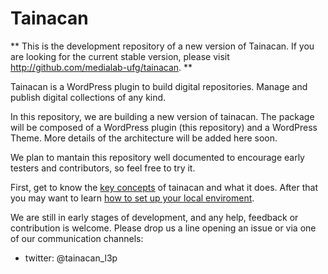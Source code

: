 # Tainacan

** This is the development repository of a new version of Tainacan. If you are looking for the current stable version, please visit http://github.com/medialab-ufg/tainacan. **

Tainacan is a WordPress plugin to build digital repositories. Manage and publish digital collections of any kind.

In this repository, we are building a new version of tainacan. The package will be composed of a WordPress plugin (this repository) and a WordPress Theme. More details of the architecture will be added here soon.

We plan to mantain this repository well documented to encourage early testers and contributors, so feel free to try it.

First, get to know the [key concepts](docs/key-concepts.md) of tainacan and what it does. After that you may want to learn [how to set up your local enviroment](docs/setup-local.md).

We are still in early stages of development, and any help, feedback or contribution is welcome. Please drop us a line opening an issue or via one of our communication channels: 

* twitter: @tainacan_l3p
